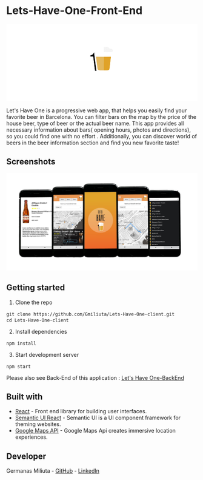 # Lets-Have-One-Front-End

<p align="center">
  <img src="./src/assets/logoSmall .png" />
</p>

Let's Have One is a progressive web app, that helps you easily find your favorite beer in Barcelona. You can filter bars on the map by the price of the house beer, type of beer or the actual beer name. This app provides all necessary information about bars( opening hours, photos and directions), so you could find one with no effort . Additionally, you can discover world of beers in the beer information section and find you new favorite taste!

## Screenshots

<p align="center">
  <img src="./src/assets/LHO_screens.png"/>
</p>

## Getting started

1. Clone the repo

```
git clone https://github.com/Gmiliuta/Lets-Have-One-client.git
cd Lets-Have-One-client
```

2. Install dependencies
```
npm install
```

3. Start development server
```
npm start
```

Please also see Back-End of this application : [Let's Have One-BackEnd](https://github.com/Gmiliuta/Lets-Have-One-server)

## Built with

* [React](https://reactjs.org) - Front end library for building user interfaces.
* [Semantic UI React](https://react.semantic-ui.com) - Semantic UI is a UI component framework for theming websites.
* [Google Maps API](https://developers.google.com/maps/documentation) - Google Maps Api creates immersive location experiences.

## Developer 
Germanas Miliuta - [GitHub](https://github.com/Gmiliuta) - [LinkedIn](https://www.linkedin.com/in/germanas-miliuta/) 
